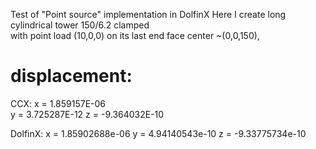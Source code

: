 Test of "Point source" implementation in DolfinX 
Here I create long cylindrical tower 150/6.2 clamped  
with point load (10,0,0) on its last end face center ~(0,0,150),

# displacement:
CCX: 
    x = 1.859157E-06  
    y = 3.725287E-12 
    z = -9.364032E-10

DolfinX:
    x = 1.85902688e-06
    y = 4.94140543e-10
    z = -9.33775734e-10